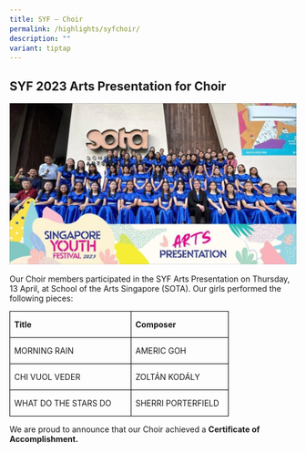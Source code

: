 ```yaml
---
title: SYF – Choir
permalink: /highlights/syfchoir/
description: ""
variant: tiptap
---
```

## **SYF 2023 Arts Presentation for Choir**

![](/images/NV%20Highlights/choir%201.jpg)

Our Choir members participated in the SYF Arts Presentation on Thursday, 13 April, at School of the Arts Singapore (SOTA). Our girls performed the following pieces:

<table class="MsoNormalTable" border="0" cellspacing="0" cellpadding="0" style="border-collapse:collapse;mso-yfti-tbllook:1184;mso-padding-alt:0in 0in 0in 0in"><tbody><tr style="mso-yfti-irow:0;mso-yfti-firstrow:yes"><td width="198" valign="top" style="width:148.25pt;border:solid windowtext 1.0pt;
  padding:0in 5.4pt 0in 5.4pt"><p class="MsoNormal"><b>Title</b></p></td><td width="156" valign="top" style="width:117.0pt;border:solid windowtext 1.0pt;
  border-left:none;padding:0in 5.4pt 0in 5.4pt"><p class="MsoNormal"><b>Composer</b></p></td></tr><tr style="mso-yfti-irow:1"><td width="198" valign="top" style="width:148.25pt;border:solid windowtext 1.0pt;
  border-top:none;padding:0in 5.4pt 0in 5.4pt"><p class="MsoNormal">MORNING RAIN</p></td><td width="156" valign="top" style="width:117.0pt;border-top:none;border-left:
  none;border-bottom:solid windowtext 1.0pt;border-right:solid windowtext 1.0pt;
  padding:0in 5.4pt 0in 5.4pt"><p class="MsoNormal">AMERIC GOH</p></td></tr><tr style="mso-yfti-irow:2"><td width="198" valign="top" style="width:148.25pt;border:solid windowtext 1.0pt;
  border-top:none;padding:0in 5.4pt 0in 5.4pt"><p class="MsoNormal">CHI VUOL VEDER</p></td><td width="156" valign="top" style="width:117.0pt;border-top:none;border-left:
  none;border-bottom:solid windowtext 1.0pt;border-right:solid windowtext 1.0pt;
  padding:0in 5.4pt 0in 5.4pt"><p class="MsoNormal">ZOLTÁN KODÁLY</p></td></tr><tr style="mso-yfti-irow:3;mso-yfti-lastrow:yes"><td width="198" valign="top" style="width:148.25pt;border:solid windowtext 1.0pt;
  border-top:none;padding:0in 5.4pt 0in 5.4pt"><p class="MsoNormal">WHAT DO THE STARS DO</p></td><td width="156" valign="top" style="width:117.0pt;border-top:none;border-left:
  none;border-bottom:solid windowtext 1.0pt;border-right:solid windowtext 1.0pt;
  padding:0in 5.4pt 0in 5.4pt"><p class="MsoNormal">SHERRI PORTERFIELD</p></td></tr></tbody></table>
	
	
We are proud to announce that our Choir achieved a **Certificate of Accomplishment.**